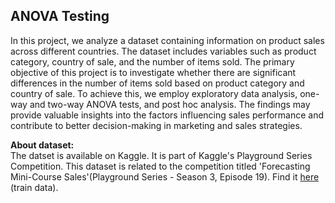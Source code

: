 ## ANOVA Testing
In this project, we analyze a dataset containing information on product sales across different countries. The dataset includes variables such as product category, country of sale, and the number of items sold. The primary objective of this project is to investigate whether there are significant differences in the number of items sold based on product category and country of sale. To achieve this, we employ exploratory data analysis, one-way and two-way ANOVA tests, and post hoc analysis. The findings may provide valuable insights into the factors influencing sales performance and contribute to better decision-making in marketing and sales strategies. <br>

**About dataset:** <br>
The datset is available on Kaggle. It is part of Kaggle's Playground Series Competition. This dataset is related to the competition titled 'Forecasting Mini-Course Sales'(Playground Series - Season 3, Episode 19). Find it [here](https://www.kaggle.com/competitions/playground-series-s3e19/data) (train data).

